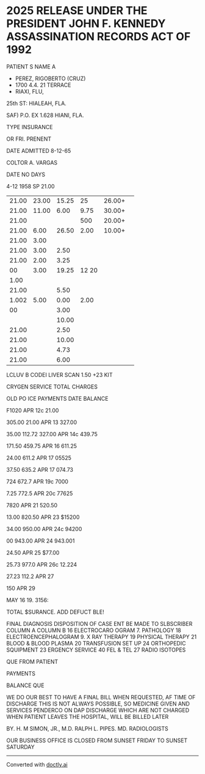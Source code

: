 # 2025 RELEASE UNDER THE PRESIDENT JOHN F. KENNEDY ASSASSINATION RECORDS ACT OF 1992

PATIENT S NAME A

*   PEREZ, RIGOBERTO (CRUZ)
*   1700 4.4. 21 TERRACE
*   RIAXI, FLU,

25th ST: HIALEAH, FLA.

SAF)
P.O. EX 1.628
HIANI, FLA.

TYPE INSURANCE

OR FRI. PRENENT

DATE ADMITTED 8-12-65

COLTOR A. VARGAS

DATE NO DAYS

4-12 1958 SP 21.00

|       |       |       |       |        |     |
| ----- | ----- | ----- | ----- | ------ | --- |
| 21.00 | 23.00 | 15.25 | 25    | 26.00+ |     |
| 21.00 | 11.00 | 6.00  | 9.75  | 30.00+ |     |
| 21.00 |       |       | 500   | 20.00+ |     |
| 21.00 | 6.00  | 26.50 | 2.00  | 10.00+ |     |
| 21.00 | 3.00  |       |       |        |     |
| 21.00 | 3.00  | 2.50  |       |        |     |
| 21.00 | 2.00  | 3.25  |       |        |     |
| 00    | 3.00  | 19.25 | 12 20 |        |     |
| 1.00  |       |       |       |        |     |
| 21.00 |       | 5.50  |       |        |     |
| 1.002 | 5.00  | 0.00  | 2.00  |        |     |
| 00    |       | 3.00  |       |        |     |
|       |       | 10.00 |       |        |     |
| 21.00 |       | 2.50  |       |        |     |
| 21.00 |       | 10.00 |       |        |     |
| 21.00 |       | 4.73  |       |        |     |
| 21.00 |       | 6.00  |       |        |     |

LCLUV B
CODEI
LIVER SCAN
1.50 +23 KIT

CRYGEN
SERVICE
TOTAL CHARGES

OLD PO ICE
PAYMENTS
DATE
BALANCE

F1020
APR 12c
21.00

305.00
21.00 APR 13
327.00

35.00
112.72
327.00 APR 14c
439.75

171.50
459.75 APR 16
611.25

24.00
611.2 APR 17
05525

37.50
635.2 APR 17
074.73

724
672.7 APR 19c
7000

7.25
772.5 APR 20c
77625

7820 APR 21
520.50

13.00
820.50 APR 23
$15200

34.00
950.00 APR 24c
94200

00
943.00 APR 24
943.001

24.50
APR 25
$77.00

25.73
977.0 APR 26c
12.224

27.23
112.2 APR 27

150 APR 29

MAY 16 19.
3156:

TOTAL
$SURANCE.
ADD DEFUCT BLE!

FINAL DIAGNOSIS
DISPOSITION OF CASE
ENT BE MADE TO SLBSCRIBER
COLUMN A
COLUMN B
16 ELECTROCARO OGRAM
7. PATHOLOGY
18 ELECTROENCEPHALOGRAM
9. X RAY THERAPY
19 PHYSICAL THERAPY
21 BLOOD & BLOOD PLASMA
20 TRANSFUSION SET UP
24 ORTHOPEDIC SQUIPMENT
23 ERGENCY SERVICE
40 FEL & TEL
27 RADIO ISOTOPES

QUE FROM PATIENT

PAYMENTS

BALANCE QUE

WE DO OUR BEST TO
HAVE A FINAL BILL WHEN
REQUESTED, AF TIME OF
DISCHARGE THIS IS NOT
ALWAYS POSSIBLE, SO
MEDICINE GIVEN AND
SERVICES PENDERCO ON
DAP DISCHARGE
WHICH ARE NOT
CHARGED WHEN PATIENT
LEAVES THE HOSPITAL,
WILL BE BILLED LATER

BY. H. M SIMON, JR., M.D.
RALPH L. PIPES. MD.
RADIOLOGISTS

OUR BUSINESS OFFICE
IS CLOSED FROM
SUNSET FRIDAY TO SUNSET SATURDAY


---
Converted with [doctly.ai](https://doctly.ai)